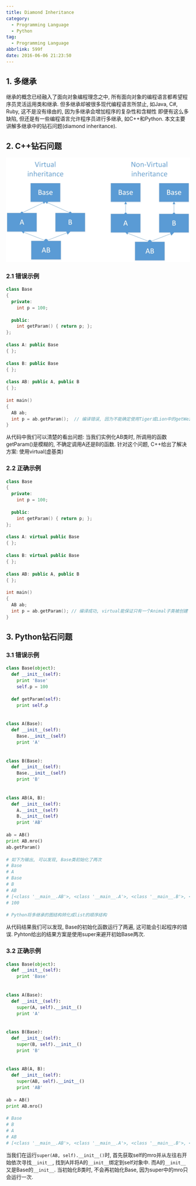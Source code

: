 ```yaml
---
title: Diamond Inheritance
category:
  - Programming Language
  - Python
tag:
  - Programming Language
abbrlink: 599f
date: 2016-06-06 21:23:50
---
```


## 1. 多继承
继承的概念已经融入了面向对象编程理念之中, 所有面向对象的编程语言都希望程序员灵活运用类和继承. 但多继承却被很多现代编程语言所禁止, 如Java, C#, Ruby, 这不是没有缘由的, 因为多继承会增加程序的复杂性和含糊性
即便有这么多缺陷, 但还是有一些编程语言允许程序员进行多继承, 如C++和Python.
本文主要讲解多继承中的钻石问题(diamond inheritance).


## 2. C++钻石问题
![C++ Diamond Inheritance](/images/Python/cpp-diamond-inheritance.jpg)

### 2.1 错误示例
```cpp
class Base
{
  private:
    int p = 100;

  public:
    int getParam() { return p; };
};

class A: public Base
{ };

class B: public Base
{ };

class AB: public A, public B
{ };

int main()
{
  AB ab;
  int p = ab.getParam();  // 编译错误, 因为不能确定使用Tiger或Lion中的getWeight()函数
}
```
从代码中我们可以清楚的看出问题: 当我们实例化AB类时, 所调用的函数getParam()是模糊的, 不确定调用A还是B的函数. 针对这个问题, C++给出了解决方案: 使用virtual(虚基类)

### 2.2 正确示例
```c++
class Base
{
  private:
    int p = 100;

  public:
    int getParam() { return p; };
};

class A: virtual public Base
{ };

class B: virtual public Base
{ };

class AB: public A, public B
{ };

int main()
{
  AB ab;
  int p = ab.getParam(); // 编译成功, virtual能保证只有一个Animal子类被创建
}
```



## 3. Python钻石问题
### 3.1 错误示例
```python
class Base(object):
  def __init__(self):
    print 'Base'
    self.p = 100

  def getParam(self):
    print self.p


class A(Base):
  def __init__(self):
    Base.__init__(self)
    print 'A'


class B(Base):
  def __init__(self):
    Base.__init__(self)
    print 'B'


class AB(A, B):
  def __init__(self):
    A.__init__(self)
    B.__init__(self)
    print 'AB'

ab = AB()
print AB.mro()
ab.getParam()

# 如下为输出, 可以发现, Base类初始化了两次
# Base
# A
# Base
# B
# AB
# [<class '__main__.AB'>, <class '__main__.A'>, <class '__main__.B'>, <class '__main__.Base'>, <type 'object'>]
# 100

# Python将多继承的图结构转化成list的顺序结构
```
从代码结果我们可以发现, Base的初始化函数运行了两遍, 这可能会引起程序的错误.
Pyhton给出的结果方案是使用super来避开初始Base两次.

### 3.2 正确示例
```python
class Base(object):
  def __init__(self):
    print 'Base'


class A(Base):
  def __init__(self):
    super(A, self).__init__()
    print 'A'


class B(Base):
  def __init__(self):
    super(B, self).__init__()
    print 'B'


class AB(A, B):
  def __init__(self):
    super(AB, self).__init__() 
    print 'AB'

ab = AB()
print AB.mro()

# Base
# B
# A
# AB
# [<class '__main__.AB'>, <class '__main__.A'>, <class '__main__.B'>, <class '__main__.Base'>, <type 'object'>]
```
当我们在运行`super(AB, self).__init__()`时, 首先获取self的mro并从左往右开始依次寻找`__init__`, 找到A并将A的`__init__`绑定到self对象中. 而A的`__init__`又是Base的`__init__`. 
当初始化B类时, 不会再初始化Base, 因为super中的mro只会运行一次.
